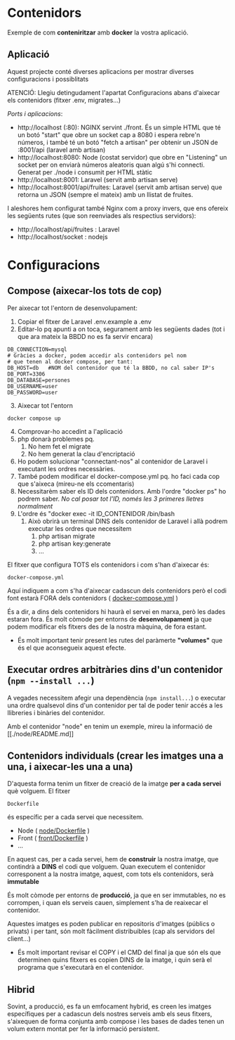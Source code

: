 # Contenidors

Exemple de com **conteniritzar** amb **docker** la vostra aplicació.

## Aplicació 

Aquest projecte conté diverses aplicacions per mostrar diverses configuracions i possiblitats

ATENCIÓ: Llegiu detingudament l'apartat Configuracions abans d'aixecar els contenidors (fitxer .env, migrates...)

*Ports i aplicacions*:

 * http://localhost (:80): NGINX servint ./front. És un simple HTML que té un botó "start" que obre un socket cap a 8080 i espera rebre'n números, i també té un botó "fetch a artisan" per obtenir un JSON de :8001/api (laravel amb artisan)
 * http://localhost:8080: Node (costat servidor) que obre en "Listening" un socket per on enviarà números aleatoris quan algú s'hi connecti. Generat per ./node i consumit per HTML stàtic
 * http://localhost:8001: Laravel (servit amb artisan serve)
* http://localhost:8001/api/fruites: Laravel (servit amb artisan serve) que retorna un JSON (sempre el mateix) amb un llistat de fruites.

I aleshores hem configurat també Nginx com a proxy invers, que ens ofereix les següents rutes (que son reenviades als respectius servidors):
 * http://localhost/api/fruites : Laravel 
 * http://localhost/socket : nodejs



# Configuracions
## Compose (aixecar-los tots de cop)

Per aixecar tot l'entorn de desenvolupament:

 1. Copiar el fitxer de Laravel .env.example a .env
 1. Editar-lo pq apunti a on toca, segurament amb les següents dades (tot i que ara mateix la BBDD no es fa servir encara)

```
DB_CONNECTION=mysql
# Gràcies a docker, podem accedir als contenidors pel nom
# que tenen al docker compose, per tant:
DB_HOST=db   #NOM del contenidor que té la BBDD, no cal saber IP's
DB_PORT=3306
DB_DATABASE=persones
DB_USERNAME=user
DB_PASSWORD=user
```
 3. Aixecar tot l'entorn
```
docker compose up
```
 4. Comprovar-ho accedint a l'aplicació
 1. php donarà problemes pq.
    1. No hem fet el migrate
    1. No hem generat la clau d'encriptació
 1. Ho podem solucionar "connectant-nos" al contenidor de Laravel i executant les ordres necessàries.
 1. També podem modificar el docker-compose.yml pq. ho faci cada cop que s'aixeca (mireu-ne els ccomentaris)
 1. Necessitarèm saber els ID dels contenidors. Amb l'ordre "docker ps" ho podrem saber. _No cal posar tot l'ID, només les 3 primeres lletres normalment_ 
 1. L'ordre és "docker exec -it ID_CONTENIDOR /bin/bash 
    1. Això obrirà un terminal DINS dels contenidor de Laravel i allà podrem executar les ordres que necessitem
       1. php artisan migrate
       1. php artisan key:generate
       1. ...
    


El fitxer que configura TOTS els contenidors i com s'han d'aixecar és:
```
docker-compose.yml
```
Aquí indiquem a com s'ha d'aixecar cadascun dels contenidors però el codi font estarà FORA dels contenidors (  [docker-compose.yml](docker-compose.yml) )

És a dir, a dins dels contenidors hi haurà el servei en marxa, però les dades estaran fora.
És molt còmode per entorns de **desenvolupament** ja que podem modificar els fitxers des de la nostra màquina, de fora estant.

* És molt important tenir present les rutes del paràmerte **"volumes"** que és el que aconsegueix aquest efecte.

## Executar ordres arbitràries dins d'un contenidor (`npm --install ...`)
A vegades necessitem afegir una dependència (`npm install...`) o executar una ordre qualsevol dins d'un contenidor per tal de poder tenir accés a les llibreries i binàries del contenidor. 

Amb el contenidor "node" en tenim un exemple, mireu la informació de [[./node/README.md]]



## Contenidors individuals (crear les imatges una a una, i aixecar-les una a una)
D'aquesta forma tenim un fitxer de creació de la imatge **per a cada servei** què volguem. El fitxer
```
Dockerfile
```
és específic per a cada servei que necessitem.
* Node  (  [node/Dockerfile](node/Dockerfile) )
* Front ( [front/Dockerfile](front/Dockerfile) )
* ...

En aquest cas, per a cada servei, hem de **construir** la nostra imatge, que contindrà a **DINS** el codi que volguem.
Quan executem el contenidor corresponent a la nostra imatge, aquest, com tots els contenidors, serà **immutable**

És molt còmode per entorns de **producció**, ja que en ser immutables, no es corrompen, i quan els serveis cauen, simplement s'ha de reaixecar el contenidor.

Aquestes imatges es poden publicar en repositoris d'imatges (públics o privats) i per tant, són molt fàcilment distribuibles (cap als servidors del client...)

* És molt important revisar el COPY i el CMD del final ja que són els que determinen quins fitxers es copien DINS de la imatge, i quin serà el programa que s'executarà en el contenidor.

## Hibrid
Sovint, a producció, es fa un emfocament hybrid, es creen les imatges específiques per a cadascun dels nostres serveis amb els seus fitxers, s'aixequen de forma conjunta amb compose i les bases de dades tenen un volum extern montat per fer la informació persistent.
